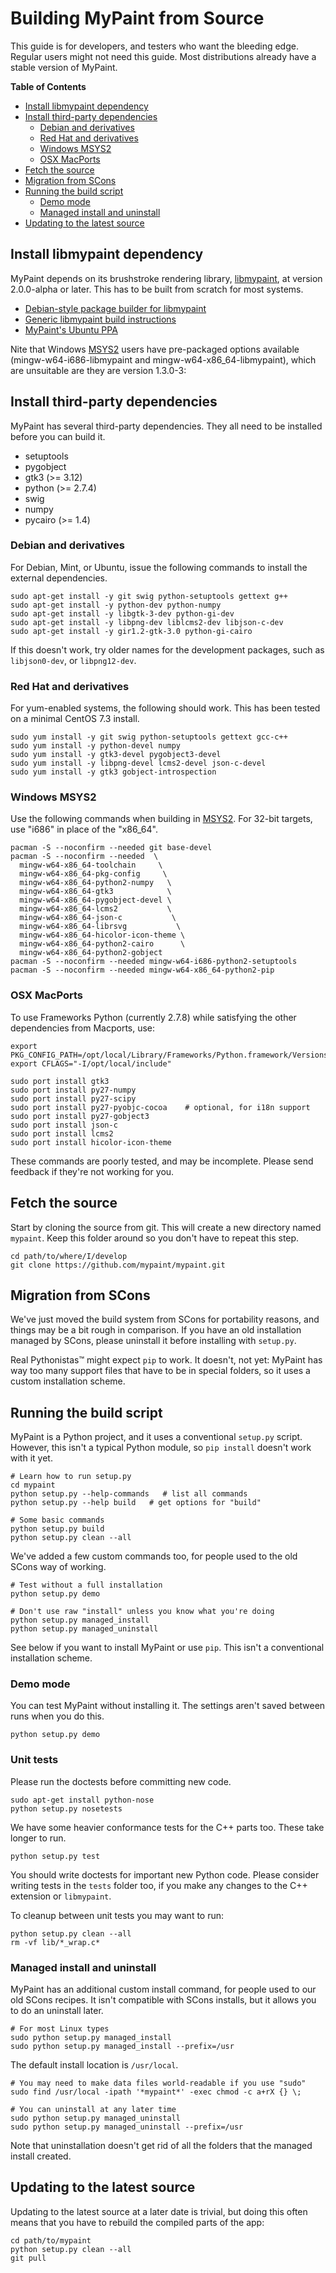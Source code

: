 # Building MyPaint from Source

This guide is for developers, and testers who want the bleeding edge.
Regular users might not need this guide. Most distributions already have
a stable version of MyPaint.

**Table of Contents**

* [Install libmypaint dependency](#install-libmypaint-dependency)
* [Install third-party dependencies](#install-third-party-dependencies)
  - [Debian and derivatives](#debian-and-derivatives)
  - [Red Hat and derivatives](#red-hat-and-derivatives)
  - [Windows MSYS2](#windows-msys2)
  - [OSX MacPorts](#osx-macports)
 * [Fetch the source](#fetch-the-source)
 * [Migration from SCons](#migration-from-scons)
 * [Running the build script](#running-the-build-script)
   - [Demo mode](#demo-mode)
   - [Managed install and uninstall](#managed-install-and-uninstall)
 * [Updating to the latest source](#updating-to-the-latest-source)

## Install libmypaint dependency

MyPaint depends on its brushstroke rendering library,
[libmypaint](https://github.com/mypaint/libmypaint),
at version 2.0.0-alpha or later.
This has to be built from scratch for most systems.

* [Debian-style package builder for libmypaint][LIBDEB]
* [Generic libmypaint build instructions][LIB]
* [MyPaint's Ubuntu PPA][PPA]

Nite that Windows [MSYS2](http://msys2.org) users have pre-packaged options
available (mingw-w64-i686-libmypaint and mingw-w64-x86_64-libmypaint), which 
are unsuitable are they are version 1.3.0-3:

[LIBDEB]: https://github.com/mypaint/libmypaint.deb
[LIB]: https://github.com/mypaint/libmypaint/blob/master/README.md
[PPA]: https://launchpad.net/~achadwick/+archive/ubuntu/mypaint-testing

## Install third-party dependencies

MyPaint has several third-party dependencies. They all need to be
installed before you can build it.

- setuptools
- pygobject
- gtk3 (>= 3.12)
- python (>= 2.7.4)
- swig
- numpy
- pycairo (>= 1.4)

### Debian and derivatives

For Debian, Mint, or Ubuntu, issue the following commands to install the
external dependencies.

    sudo apt-get install -y git swig python-setuptools gettext g++
    sudo apt-get install -y python-dev python-numpy
    sudo apt-get install -y libgtk-3-dev python-gi-dev
    sudo apt-get install -y libpng-dev liblcms2-dev libjson-c-dev
    sudo apt-get install -y gir1.2-gtk-3.0 python-gi-cairo

If this doesn't work, try older names for the development packages, such
as `libjson0-dev`, or `libpng12-dev`.

### Red Hat and derivatives

For yum-enabled systems, the following should work. This has been tested
on a minimal CentOS 7.3 install.

    sudo yum install -y git swig python-setuptools gettext gcc-c++
    sudo yum install -y python-devel numpy
    sudo yum install -y gtk3-devel pygobject3-devel
    sudo yum install -y libpng-devel lcms2-devel json-c-devel
    sudo yum install -y gtk3 gobject-introspection

### Windows MSYS2

Use the following commands when building in [MSYS2](http://msys2.org).
For 32-bit targets, use "i686" in place of the "x86_64".

    pacman -S --noconfirm --needed git base-devel
    pacman -S --noconfirm --needed  \
      mingw-w64-x86_64-toolchain     \
      mingw-w64-x86_64-pkg-config     \
      mingw-w64-x86_64-python2-numpy   \
      mingw-w64-x86_64-gtk3            \
      mingw-w64-x86_64-pygobject-devel \
      mingw-w64-x86_64-lcms2           \
      mingw-w64-x86_64-json-c           \
      mingw-w64-x86_64-librsvg           \
      mingw-w64-x86_64-hicolor-icon-theme \
      mingw-w64-x86_64-python2-cairo      \
      mingw-w64-x86_64-python2-gobject
    pacman -S --noconfirm --needed mingw-w64-i686-python2-setuptools 
    pacman -S --noconfirm --needed mingw-w64-x86_64-python2-pip

### OSX MacPorts

To use Frameworks Python (currently 2.7.8) while satisfying the other
dependencies from Macports, use:

    export PKG_CONFIG_PATH=/opt/local/Library/Frameworks/Python.framework/Versions/2.7/lib/pkgconfig/
    export CFLAGS="-I/opt/local/include"

    sudo port install gtk3
    sudo port install py27-numpy
    sudo port install py27-scipy
    sudo port install py27-pyobjc-cocoa    # optional, for i18n support
    sudo port install py27-gobject3
    sudo port install json-c
    sudo port install lcms2
    sudo port install hicolor-icon-theme

These commands are poorly tested, and may be incomplete.
Please send feedback if they're not working for you.

## Fetch the source

Start by cloning the source from git. This will create a new directory
named `mypaint`. Keep this folder around so you don't have to repeat
this step.

    cd path/to/where/I/develop
    git clone https://github.com/mypaint/mypaint.git

## Migration from SCons

We've just moved the build system from SCons for portability reasons,
and things may be a bit rough in comparison. If you have an old
installation managed by SCons, please uninstall it before installing
with `setup.py`.

Real Pythonistas™ might expect `pip` to work. It doesn't, not yet:
MyPaint has way too many support files that have to be in special
folders, so it uses a custom installation scheme.

## Running the build script

MyPaint is a Python project, and it uses a conventional `setup.py`
script. However, this isn't a typical Python module, so `pip install`
doesn't work with it yet.

    # Learn how to run setup.py
    cd mypaint
    python setup.py --help-commands   # list all commands
    python setup.py --help build   # get options for "build"

    # Some basic commands
    python setup.py build
	python setup.py clean --all

We've added a few custom commands too, for people used to the old SCons
way of working.

    # Test without a full installation
    python setup.py demo

    # Don't use raw "install" unless you know what you're doing
    python setup.py managed_install
    python setup.py managed_uninstall

See below if you want to install MyPaint or use `pip`. This isn't a
conventional installation scheme.

### Demo mode

You can test MyPaint without installing it. The settings aren't saved
between runs when you do this.

    python setup.py demo

### Unit tests

Please run the doctests before committing new code.

    sudo apt-get install python-nose
    python setup.py nosetests

We have some heavier conformance tests for the C++ parts too. These take
longer to run.

    python setup.py test

You should write doctests for important new Python code. Please consider
writing tests in the `tests` folder too, if you make any changes to the
C++ extension or `libmypaint`.

To cleanup between unit tests you may want to run:

    python setup.py clean --all
    rm -vf lib/*_wrap.c*

### Managed install and uninstall

MyPaint has an additional custom install command, for people used to our
old SCons recipes. It isn't compatible with SCons installs, but it
allows you to do an uninstall later.

    # For most Linux types
    sudo python setup.py managed_install
    sudo python setup.py managed_install --prefix=/usr

The default install location is `/usr/local`.

    # You may need to make data files world-readable if you use "sudo"
    sudo find /usr/local -ipath '*mypaint*' -exec chmod -c a+rX {} \;

    # You can uninstall at any later time
    sudo python setup.py managed_uninstall
    sudo python setup.py managed_uninstall --prefix=/usr

Note that uninstallation doesn't get rid of all the folders that the
managed install created.

## Updating to the latest source

Updating to the latest source at a later date is trivial, but doing this
often means that you have to rebuild the compiled parts of the app:

    cd path/to/mypaint
    python setup.py clean --all
    git pull
